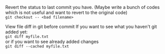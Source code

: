 Revert the status to last commit you have. (Maybe write a bunch of codes which is not useful and  want to revert to the original code)  
`git checkout -- <bad filename>`

View file diff in git before commit
If you want to see what you haven't git added yet:  
`git diff myfile.txt`  
or if you want to see already added changes  
`git diff --cached myfile.txt`
